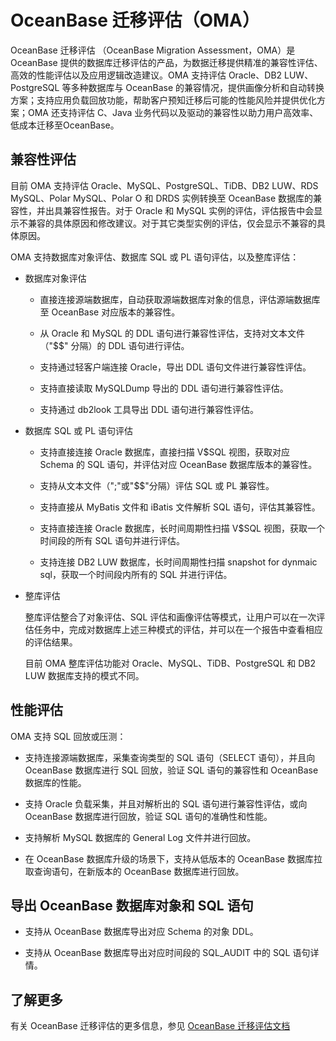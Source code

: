 # OceanBase 迁移评估（OMA）

OceanBase 迁移评估 （OceanBase Migration Assessment，OMA）是 OceanBase 提供的数据库迁移评估的产品，为数据迁移提供精准的兼容性评估、高效的性能评估以及应用逻辑改造建议。OMA 支持评估 Oracle、DB2 LUW、PostgreSQL 等多种数据库与 OceanBase 的兼容情况，提供画像分析和自动转换方案；支持应用负载回放功能，帮助客户预知迁移后可能的性能风险并提供优化方案；OMA 还支持评估 C、Java 业务代码以及驱动的兼容性以助力用户高效率、低成本迁移至OceanBase。

## 兼容性评估

目前 OMA 支持评估 Oracle、MySQL、PostgreSQL、TiDB、DB2 LUW、RDS MySQL、Polar MySQL、Polar O 和 DRDS 实例转换至 OceanBase 数据库的兼容性，并出具兼容性报告。对于 Oracle 和 MySQL 实例的评估，评估报告中会显示不兼容的具体原因和修改建议。对于其它类型实例的评估，仅会显示不兼容的具体原因。

OMA 支持数据库对象评估、数据库 SQL 或 PL 语句评估，以及整库评估：

* 数据库对象评估

  * 直接连接源端数据库，自动获取源端数据库对象的信息，评估源端数据库至 OceanBase 对应版本的兼容性。

  * 从 Oracle 和 MySQL 的 DDL 语句进行兼容性评估，支持对文本文件（"$$" 分隔）的 DDL 语句进行评估。

  * 支持通过轻客户端连接 Oracle，导出 DDL 语句文件进行兼容性评估。

  * 支持直接读取 MySQLDump 导出的 DDL 语句进行兼容性评估。

  * 支持通过 db2look 工具导出 DDL 语句进行兼容性评估。

* 数据库 SQL 或 PL 语句评估

  * 支持直接连接 Oracle 数据库，直接扫描 V$SQL 视图，获取对应 Schema 的 SQL 语句，并评估对应 OceanBase 数据库版本的兼容性。

  * 支持从文本文件（";"或"$$"分隔）评估 SQL 或 PL 兼容性。

  * 支持直接从 MyBatis 文件和 iBatis 文件解析 SQL 语句，评估其兼容性。

  * 支持直接连接 Oracle 数据库，长时间周期性扫描 V$SQL 视图，获取一个时间段的所有 SQL 语句并进行评估。

  * 支持连接 DB2 LUW 数据库，长时间周期性扫描 snapshot for dynmaic sql，获取一个时间段内所有的 SQL 并进行评估。

* 整库评估

  整库评估整合了对象评估、SQL 评估和画像评估等模式，让用户可以在一次评估任务中，完成对数据库上述三种模式的评估，并可以在一个报告中查看相应的评估结果。

  目前 OMA 整库评估功能对 Oracle、MySQL、TiDB、PostgreSQL 和 DB2 LUW 数据库支持的模式不同。

## 性能评估

OMA 支持 SQL 回放或压测：

* 支持连接源端数据库，采集查询类型的 SQL 语句（SELECT 语句），并且向 OceanBase 数据库进行 SQL 回放，验证 SQL 语句的兼容性和 OceanBase 数据库的性能。

* 支持 Oracle 负载采集，并且对解析出的 SQL 语句进行兼容性评估，或向 OceanBase 数据库进行回放，验证 SQL 语句的准确性和性能。

* 支持解析 MySQL 数据库的 General Log 文件并进行回放。

* 在 OceanBase 数据库升级的场景下，支持从低版本的 OceanBase 数据库拉取查询语句，在新版本的 OceanBase 数据库进行回放。

## 导出 OceanBase 数据库对象和 SQL 语句

* 支持从 OceanBase 数据库导出对应 Schema 的对象 DDL。

* 支持从 OceanBase 数据库导出对应时间段的 SQL_AUDIT 中的 SQL 语句详情。

## 了解更多

有关 OceanBase 迁移评估的更多信息，参见 [OceanBase 迁移评估文档](https://www.oceanbase.com/docs/oma-doc-cn)
